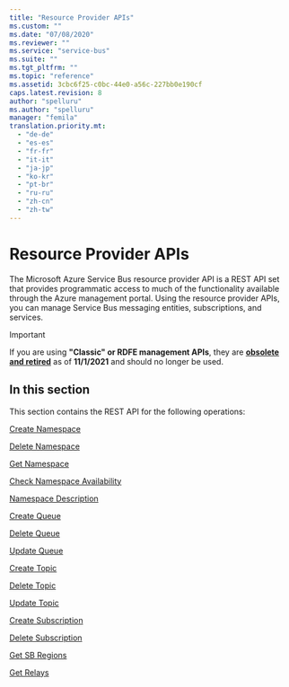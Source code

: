 ```yaml
---
title: "Resource Provider APIs"
ms.custom: ""
ms.date: "07/08/2020"
ms.reviewer: ""
ms.service: "service-bus"
ms.suite: ""
ms.tgt_pltfrm: ""
ms.topic: "reference"
ms.assetid: 3cbc6f25-c0bc-44e0-a56c-227bb0e190cf
caps.latest.revision: 8
author: "spelluru"
ms.author: "spelluru"
manager: "femila"
translation.priority.mt: 
  - "de-de"
  - "es-es"
  - "fr-fr"
  - "it-it"
  - "ja-jp"
  - "ko-kr"
  - "pt-br"
  - "ru-ru"
  - "zh-cn"
  - "zh-tw"
---
```

# Resource Provider APIs
The Microsoft Azure Service Bus resource provider API is a REST API set that provides programmatic access to much of the functionality available through the Azure management portal. Using the resource provider APIs, you can manage Service Bus messaging entities, subscriptions, and services.  
  
> [!IMPORTANT]
> If you are using **"Classic" or RDFE management APIs**, they are [**obsolete and retired**](https://docs.microsoft.com/azure/service-bus-messaging/deprecate-service-bus-management) as of **11/1/2021** and should no longer be used.  
  
  
## In this section  
 This section contains the REST API for the following operations:  
  
 [Create Namespace](create-namespace.md)  
  
 [Delete Namespace](delete-namespace.md)  
  
 [Get Namespace](get-namespace.md)  
  
 [Check Namespace Availability](check-namespace-availability.md)  
  
 [Namespace Description](namespace-description.md)  
  
 [Create Queue](create-queue.md)  
  
 [Delete Queue](delete-queue.md)  
  
 [Update Queue](update-queue.md)  
  
 [Create Topic](create-topic.md)  
  
 [Delete Topic](delete-topic.md)  
  
 [Update Topic](update-topic.md)  
  
 [Create Subscription](create-subscription.md)  
  
 [Delete Subscription](delete-subscription.md)  
  
 [Get SB Regions](get-sb-regions.md)  
  
 [Get Relays](get-relays.md)
